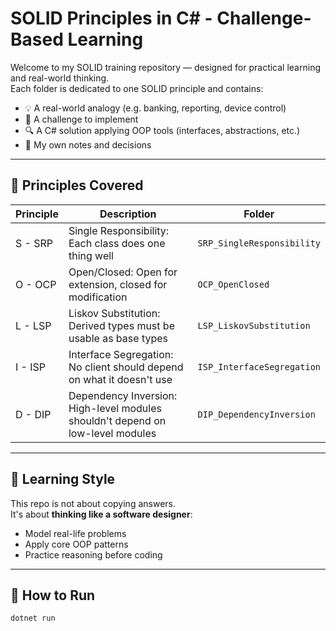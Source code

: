 # SOLID Principles in C# - Challenge-Based Learning

Welcome to my SOLID training repository — designed for practical learning and real-world thinking.  
Each folder is dedicated to one SOLID principle and contains:

- 💡 A real-world analogy (e.g. banking, reporting, device control)
- 🧩 A challenge to implement
- 🔍 A C# solution applying OOP tools (interfaces, abstractions, etc.)
- 🧠 My own notes and decisions

---

## 👣 Principles Covered

| Principle | Description | Folder |
|----------|-------------|--------|
| S - SRP  | Single Responsibility: Each class does one thing well | `SRP_SingleResponsibility` |
| O - OCP  | Open/Closed: Open for extension, closed for modification | `OCP_OpenClosed` |
| L - LSP  | Liskov Substitution: Derived types must be usable as base types | `LSP_LiskovSubstitution` |
| I - ISP  | Interface Segregation: No client should depend on what it doesn't use | `ISP_InterfaceSegregation` |
| D - DIP  | Dependency Inversion: High-level modules shouldn't depend on low-level modules | `DIP_DependencyInversion` |

---

## 🧠 Learning Style

This repo is not about copying answers.  
It's about **thinking like a software designer**:  
- Model real-life problems
- Apply core OOP patterns
- Practice reasoning before coding

---

## 🚀 How to Run

```bash
dotnet run
